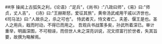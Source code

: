 ##序
操闻上古弧矢之利，《论语》:"足兵"，《尚书》:"八政曰师"，《易》曰:"师贞，丈人吉"，
《诗》曰:"王赫斯怒，爱征其旅"，黄帝汤武咸用干戚以济世也，《司马法》曰:"人故杀之，杀之可也"。
恃武者灭，恃文者亡。夫差、偃王是也。圣人之用兵，戢而时动，不得已而用之。
吾观兵书战策多矣，孙武所着深已。审计重举，明画深图，不可相诬，而但世人未之深亮训说，况文烦富行於世者，失其旨要，故撰为略解焉。
